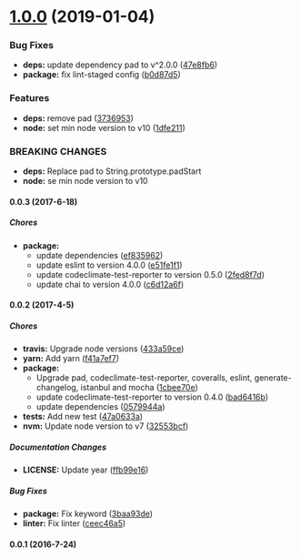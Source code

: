 # [1.0.0](https://github.com/Drivetech/dmm-parser/compare/v0.0.3...v1.0.0) (2019-01-04)


### Bug Fixes

* **deps:** update dependency pad to v^2.0.0 ([47e8fb6](https://github.com/Drivetech/dmm-parser/commit/47e8fb6))
* **package:** fix lint-staged config ([b0d87d5](https://github.com/Drivetech/dmm-parser/commit/b0d87d5))


### Features

* **deps:** remove pad ([3736953](https://github.com/Drivetech/dmm-parser/commit/3736953))
* **node:** set min node version to v10 ([1dfe211](https://github.com/Drivetech/dmm-parser/commit/1dfe211))


### BREAKING CHANGES

* **deps:** Replace pad to String.prototype.padStart
* **node:** se min node version to v10

#### 0.0.3 (2017-6-18)

##### Chores

* **package:**
  * update dependencies ([ef835962](https://github.com/Drivetech/dmm-parser/commit/ef835962c2225eadaa2ce41d714a70a08563a261))
  * update eslint to version 4.0.0 ([e51fe1f1](https://github.com/Drivetech/dmm-parser/commit/e51fe1f17dcec25e527240e1aea2a65619728b60))
  * update codeclimate-test-reporter to version 0.5.0 ([2fed8f7d](https://github.com/Drivetech/dmm-parser/commit/2fed8f7d0b2a00a82d310bb9830a84a70b5d866d))
  * update chai to version 4.0.0 ([c6d12a6f](https://github.com/Drivetech/dmm-parser/commit/c6d12a6f9b2b97fbe0ede49118a4c94f8c5379e4))

#### 0.0.2 (2017-4-5)

##### Chores

* **travis:** Upgrade node versions ([433a59ce](https://github.com/Drivetech/dmm-parser/commit/433a59ce7849aa6afb193a773bf1a3828a3f6da7))
* **yarn:** Add yarn ([f41a7ef7](https://github.com/Drivetech/dmm-parser/commit/f41a7ef7f828b1b71550ac91f595505787f6e7ba))
* **package:**
  * Upgrade pad, codeclimate-test-reporter, coveralls, eslint, generate-changelog, istanbul and mocha ([1cbee70e](https://github.com/Drivetech/dmm-parser/commit/1cbee70e5385dfad54d4429fffc131bf8fedbb14))
  * update codeclimate-test-reporter to version 0.4.0 ([bad6416b](https://github.com/Drivetech/dmm-parser/commit/bad6416b7b4b91a7ab51d283ed4175a9086aeb7b))
  * update dependencies ([0579944a](https://github.com/Drivetech/dmm-parser/commit/0579944af1b9718009a216065edbe8c35237c5e6))
* **tests:** Add new test ([47a0633a](https://github.com/Drivetech/dmm-parser/commit/47a0633a05c081bd1ff9c9012182902f3bed35b7))
* **nvm:** Update node version to v7 ([32553bcf](https://github.com/Drivetech/dmm-parser/commit/32553bcfb2c6202507eaa305389ca88eaf130ce3))

##### Documentation Changes

* **LICENSE:** Update year ([ffb99e16](https://github.com/Drivetech/dmm-parser/commit/ffb99e16aa105bfed7161e0c1c3ce8fccda2bf32))

##### Bug Fixes

* **package:** Fix keyword ([3baa93de](https://github.com/Drivetech/dmm-parser/commit/3baa93de4deb9febfe120a70e501fc524a589e12))
* **linter:** Fix linter ([ceec46a5](https://github.com/Drivetech/dmm-parser/commit/ceec46a5ecc01ad492dbef53822bc58e080a7084))

#### 0.0.1 (2016-7-24)

